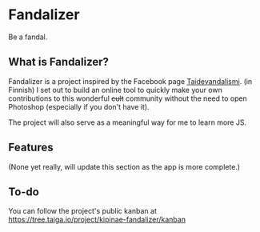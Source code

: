 # Fandalizer
Be a fandal.

## What is Fandalizer?
Fandalizer is a project inspired by the Facebook page [Taidevandalismi](https://www.facebook.com/taidevandalismi/). (in Finnish)
I set out to build an online tool to quickly make your own contributions to this wonderful ~~cult~~ community without the need to open Photoshop (especially if you don't have it).

The project will also serve as a meaningful way for me to learn more JS.

## Features
(None yet really, will update this section as the app is more complete.)

## To-do
You can follow the project's public kanban at https://tree.taiga.io/project/kipinae-fandalizer/kanban
